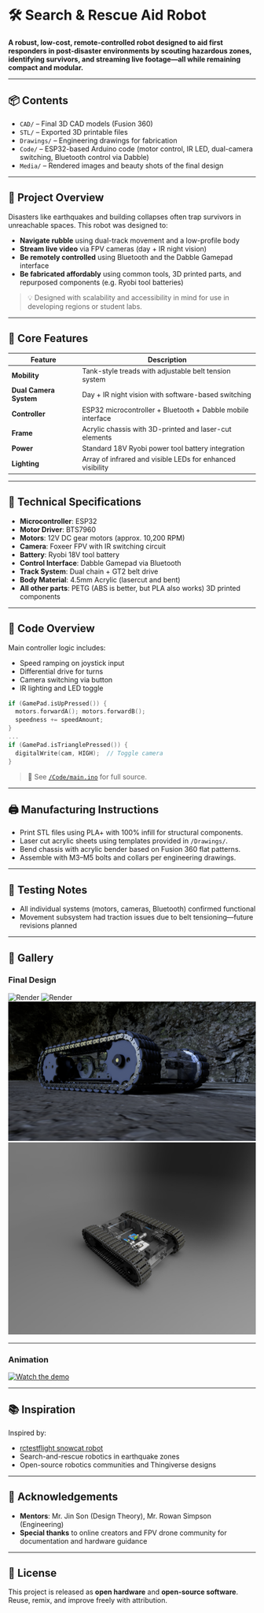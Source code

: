 # 🛠️ Search & Rescue Aid Robot

**A robust, low-cost, remote-controlled robot designed to aid first responders in post-disaster environments by scouting hazardous zones, identifying survivors, and streaming live footage—all while remaining compact and modular.**

---

## 📦 Contents

- `CAD/` – Final 3D CAD models (Fusion 360)
- `STL/` – Exported 3D printable files
- `Drawings/` – Engineering drawings for fabrication
- `Code/` – ESP32-based Arduino code (motor control, IR LED, dual-camera switching, Bluetooth control via Dabble)
- `Media/` – Rendered images and beauty shots of the final design

---

## 🎯 Project Overview

Disasters like earthquakes and building collapses often trap survivors in unreachable spaces. This robot was designed to:

- **Navigate rubble** using dual-track movement and a low-profile body
- **Stream live video** via FPV cameras (day + IR night vision)
- **Be remotely controlled** using Bluetooth and the Dabble Gamepad interface
- **Be fabricated affordably** using common tools, 3D printed parts, and repurposed components (e.g. Ryobi tool batteries)

> 💡 Designed with scalability and accessibility in mind for use in developing regions or student labs.

---

## 🧠 Core Features

| Feature | Description |
|--------|-------------|
| **Mobility** | Tank-style treads with adjustable belt tension system |
| **Dual Camera System** | Day + IR night vision with software-based switching |
| **Controller** | ESP32 microcontroller + Bluetooth + Dabble mobile interface |
| **Frame** | Acrylic chassis with 3D-printed and laser-cut elements |
| **Power** | Standard 18V Ryobi power tool battery integration |
| **Lighting** | Array of infrared and visible LEDs for enhanced visibility |

---

## 🧬 Technical Specifications

- **Microcontroller**: ESP32
- **Motor Driver**: BTS7960
- **Motors**: 12V DC gear motors (approx. 10,200 RPM)
- **Camera**: Foxeer FPV with IR switching circuit
- **Battery**: Ryobi 18V tool battery
- **Control Interface**: Dabble Gamepad via Bluetooth
- **Track System**: Dual chain + GT2 belt drive
- **Body Material**: 4.5mm Acrylic (lasercut and bent)
- **All other parts**: PETG (ABS is better, but PLA also works) 3D printed components

---

## 🧪 Code Overview

Main controller logic includes:
- Speed ramping on joystick input
- Differential drive for turns
- Camera switching via button
- IR lighting and LED toggle

```cpp
if (GamePad.isUpPressed()) {
  motors.forwardA(); motors.forwardB();
  speedness += speedAmount;
}
...
if (GamePad.isTrianglePressed()) {
  digitalWrite(cam, HIGH);  // Toggle camera
}
```

> 📂 See [`/Code/main.ino`](./Code/main.ino) for full source.

---

## 🖨️ Manufacturing Instructions

- Print STL files using PLA+ with 100% infill for structural components.
- Laser cut acrylic sheets using templates provided in `/Drawings/`.
- Bend chassis with acrylic bender based on Fusion 360 flat patterns.
- Assemble with M3–M5 bolts and collars per engineering drawings.

---

## 🧪 Testing Notes

- All individual systems (motors, cameras, Bluetooth) confirmed functional
- Movement subsystem had traction issues due to belt tensioning—future revisions planned

---

## 📸 Gallery

### Final Design

![Render](https://github.com/abhi-243/SAR-Rover/blob/main/Media/photo1.jpg)
![Render](https://github.com/abhi-243/SAR-Rover/blob/main/Media/photo2.jpg)
![Render](https://github.com/abhi-243/SAR-Rover/blob/main/Media/render1.jpg)
![Render](https://github.com/abhi-243/SAR-Rover/blob/main/Media/render2.jpg)

----

### Animation

[![Watch the demo](docs/preview.png)](https://youtu.be/A4exE1CUXJw)

---

## 📚 Inspiration

Inspired by:
- [rctestflight snowcat robot](https://www.youtube.com/@rctestflight)
- Search-and-rescue robotics in earthquake zones
- Open-source robotics communities and Thingiverse designs

---

## 🤝 Acknowledgements

- **Mentors**: Mr. Jin Son (Design Theory), Mr. Rowan Simpson (Engineering)
- **Special thanks** to online creators and FPV drone community for documentation and hardware guidance

---

## 🧾 License

This project is released as **open hardware** and **open-source software**. Reuse, remix, and improve freely with attribution.
